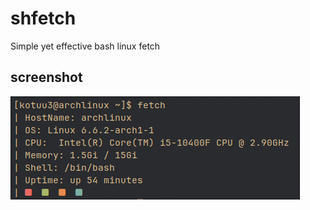 # shfetch
Simple yet effective bash linux fetch

## screenshot
![alt text](https://github.com/Kotuu3/shfetch/blob/main/image.png?raw=true)
